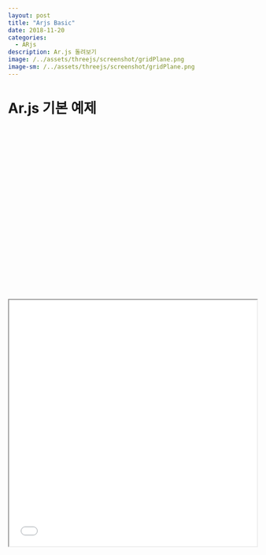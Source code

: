 ```yaml
---
layout: post
title: "Arjs Basic"
date: 2018-11-20
categories:
  - ARjs
description: Ar.js 돌려보기    
image: /../assets/threejs/screenshot/gridPlane.png
image-sm: /../assets/threejs/screenshot/gridPlane.png
---
```

<script src="{{ site.url }}/assets\resources/lib/syntaxhighlighter/scripts.slides.min.js"></script>
<script src="{{ site.url }}/assets/slider/js/jquery.slides.min.js"></script>

<script>
	SyntaxHighlighter.all();
</script>
# Ar.js 기본 예제
<pre class="brush:html;">

<!DOCTYPE html>
<html>
<head>
<meta charset="UTF-8">
<title>10 Lines</title>
</head>
<script src="../lib/arjs/aframe.min.js"></script>
<script src="../lib/arjs/aframe-ar.min.js"></script>
 <body style='margin : 0px; overflow: hidden;'>
    <a-scene embedded arjs>
  	<a-marker preset="hiro">
            <a-box position='0 0.5 0' material='color: black;'></a-box>
  	</a-marker>
  	<a-entity camera></a-entity>
    </a-scene>
  </body>
</html>

</pre>
	

<iframe width="100%" height="500px;" src="{{ site.url }}/assets/resources/html/basicAr.html"></iframe>